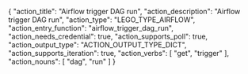 {
"action_title": "Airflow trigger DAG run",
"action_description": "Airflow trigger DAG run",
"action_type": "LEGO_TYPE_AIRFLOW",
"action_entry_function": "airflow_trigger_dag_run",
"action_needs_credential": true,
"action_supports_poll": true,
"action_output_type": "ACTION_OUTPUT_TYPE_DICT",
"action_supports_iteration": true,
"action_verbs": [
"get",
"trigger"
],
"action_nouns": [
"dag",
"run"
]
}
